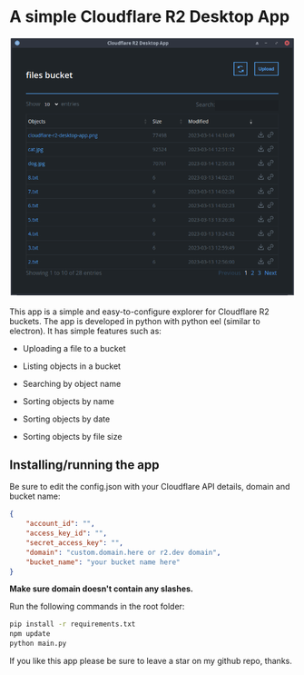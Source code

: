 # A simple Cloudflare R2 Desktop App

![Alt text](screenshot.png?raw=true "App Screenshot")

This app is a simple and easy-to-configure explorer for Cloudflare R2 buckets. The app is developed in python with python eel (similar to electron). It has simple features such as:

- Uploading a file to a bucket

- Listing objects in a bucket

- Searching by object name

- Sorting objects by name

- Sorting objects by date

- Sorting objects by file size

## Installing/running the app

Be sure to edit the config.json with your Cloudflare API details, domain and bucket name:

```json
{
	"account_id": "",
	"access_key_id": "",
	"secret_access_key": "",
	"domain": "custom.domain.here or r2.dev domain",
	"bucket_name": "your bucket name here"
}
```

**Make sure domain doesn't contain any slashes.**



Run the following commands in the root folder:

```bash
pip install -r requirements.txt
npm update
python main.py
```

If you like this app please be sure to leave a star on my github repo, thanks.
